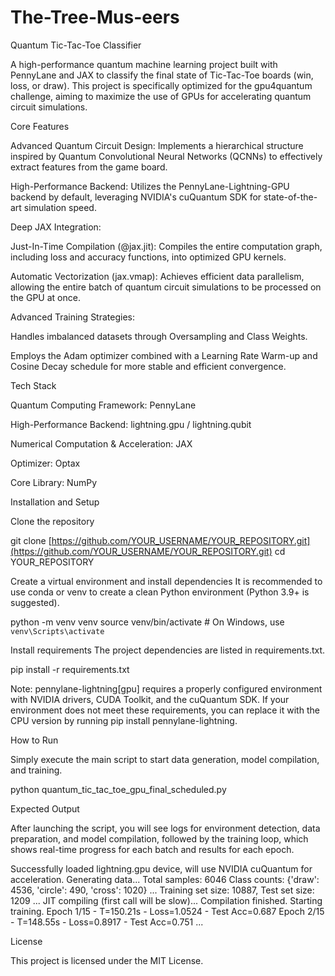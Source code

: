 # The-Tree-Mus-eers
Quantum Tic-Tac-Toe Classifier

A high-performance quantum machine learning project built with PennyLane and JAX to classify the final state of Tic-Tac-Toe boards (win, loss, or draw). This project is specifically optimized for the gpu4quantum challenge, aiming to maximize the use of GPUs for accelerating quantum circuit simulations.

Core Features

Advanced Quantum Circuit Design: Implements a hierarchical structure inspired by Quantum Convolutional Neural Networks (QCNNs) to effectively extract features from the game board.

High-Performance Backend: Utilizes the PennyLane-Lightning-GPU backend by default, leveraging NVIDIA's cuQuantum SDK for state-of-the-art simulation speed.

Deep JAX Integration:

Just-In-Time Compilation (@jax.jit): Compiles the entire computation graph, including loss and accuracy functions, into optimized GPU kernels.

Automatic Vectorization (jax.vmap): Achieves efficient data parallelism, allowing the entire batch of quantum circuit simulations to be processed on the GPU at once.

Advanced Training Strategies:

Handles imbalanced datasets through Oversampling and Class Weights.

Employs the Adam optimizer combined with a Learning Rate Warm-up and Cosine Decay schedule for more stable and efficient convergence.

Tech Stack

Quantum Computing Framework: PennyLane

High-Performance Backend: lightning.gpu / lightning.qubit

Numerical Computation & Acceleration: JAX

Optimizer: Optax

Core Library: NumPy

Installation and Setup

Clone the repository

git clone [https://github.com/YOUR_USERNAME/YOUR_REPOSITORY.git](https://github.com/YOUR_USERNAME/YOUR_REPOSITORY.git)
cd YOUR_REPOSITORY


Create a virtual environment and install dependencies
It is recommended to use conda or venv to create a clean Python environment (Python 3.9+ is suggested).

python -m venv venv
source venv/bin/activate  # On Windows, use `venv\Scripts\activate`


Install requirements
The project dependencies are listed in requirements.txt.

pip install -r requirements.txt


Note: pennylane-lightning[gpu] requires a properly configured environment with NVIDIA drivers, CUDA Toolkit, and the cuQuantum SDK. If your environment does not meet these requirements, you can replace it with the CPU version by running pip install pennylane-lightning.

How to Run

Simply execute the main script to start data generation, model compilation, and training.

python quantum_tic_tac_toe_gpu_final_scheduled.py


Expected Output

After launching the script, you will see logs for environment detection, data preparation, and model compilation, followed by the training loop, which shows real-time progress for each batch and results for each epoch.

Successfully loaded lightning.gpu device, will use NVIDIA cuQuantum for acceleration.
Generating data...
Total samples: 6046
Class counts: {'draw': 4536, 'circle': 490, 'cross': 1020}
...
Training set size: 10887, Test set size: 1209
...
JIT compiling (first call will be slow)...
Compilation finished. Starting training.
Epoch 1/15 - T=150.21s - Loss=1.0524 - Test Acc=0.687
Epoch 2/15 - T=148.55s - Loss=0.8917 - Test Acc=0.751
...


License

This project is licensed under the MIT License.
